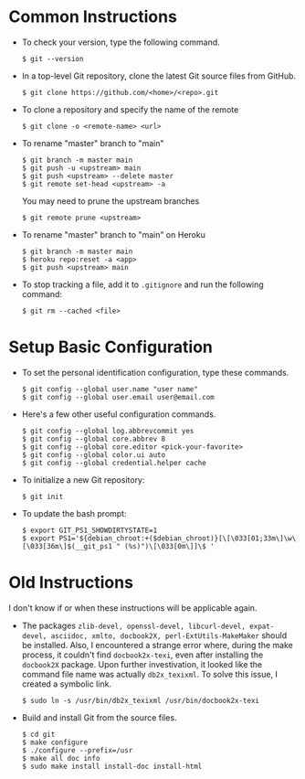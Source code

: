 # Common Instructions

- To check your version, type the following command.
  ```
  $ git --version
  ```
  
- In a top-level Git repository, clone the latest Git source files from GitHub.
  ```
  $ git clone https://github.com/<home>/<repo>.git
  ```
  
- To clone a repository and specify the name of the remote
  ```
  $ git clone -o <remote-name> <url>
  ```

- To rename "master" branch to "main"
  ```
  $ git branch -m master main
  $ git push -u <upstream> main
  $ git push <upstream> --delete master
  $ git remote set-head <upstream> -a
  ```
  
  You may need to prune the upstream branches
  ```
  $ git remote prune <upstream>
  ```

- To rename "master" branch to "main" on Heroku
  ```
  $ git branch -m master main
  $ heroku repo:reset -a <app>
  $ git push <upstream> main
  ```
  
- To stop tracking a file, add it to `.gitignore` and run the following command:
  ```
  $ git rm --cached <file>
  ```

# Setup Basic Configuration

- To set the personal identification configuration, type these commands.
  ```
  $ git config --global user.name "user name"
  $ git config --global user.email user@email.com
  ```
  
- Here's a few other useful configuration commands.
  ```
  $ git config --global log.abbrevcommit yes
  $ git config --global core.abbrev 8
  $ git config --global core.editor <pick-your-favorite>
  $ git config --global color.ui auto
  $ git config --global credential.helper cache
  ```
  
- To initialize a new Git repository:
  ```
  $ git init
  ```
  
- To update the bash prompt:
  ```
  $ export GIT_PS1_SHOWDIRTYSTATE=1
  $ export PS1='${debian_chroot:+($debian_chroot)}[\[\033[01;33m\]\w\[\033[36m\]$(__git_ps1 " (%s)")\[\033[0m\]]\$ '
  ```

  
# Old Instructions

I don't know if or when these instructions will be applicable again.

- The packages `zlib-devel, openssl-devel, libcurl-devel, expat-devel, asciidoc, xmlto, docbook2X, perl-ExtUtils-MakeMaker` should be installed.  Also, I encountered a strange error where, during the make process, it couldn't find `docbook2x-texi`, even after installing the `docbook2X` package.  Upon further investivation, it looked like the command file name was actually `db2x_texixml`.  To solve this issue, I created a symbolic link.
    ```
    $ sudo ln -s /usr/bin/db2x_texixml /usr/bin/docbook2x-texi
    ```

- Build and install Git from the source files.
  ```
  $ cd git
  $ make configure
  $ ./configure --prefix=/usr
  $ make all doc info
  $ sudo make install install-doc install-html
  ```
